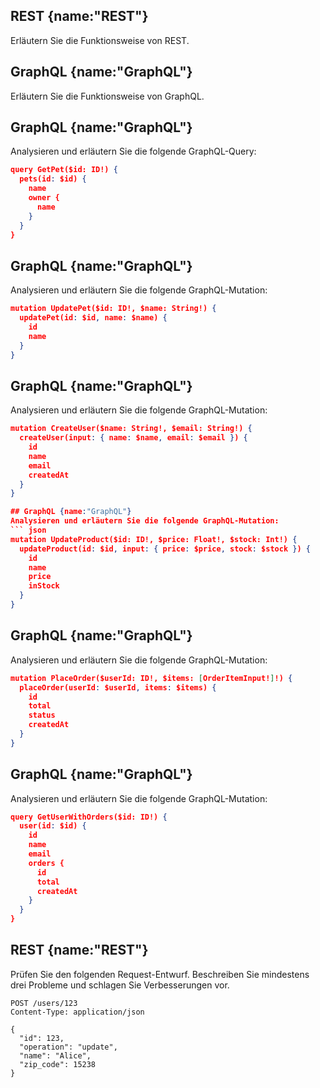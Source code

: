 ## REST {name:"REST"}
<p>Erläutern Sie die Funktionsweise von REST.</p>

## GraphQL {name:"GraphQL"}
<p>Erläutern Sie die Funktionsweise von GraphQL.</p>

## GraphQL {name:"GraphQL"}
Analysieren und erläutern Sie die folgende GraphQL-Query:
``` json
query GetPet($id: ID!) {
  pets(id: $id) {
    name
    owner {
      name
    }
  }
}

```

## GraphQL {name:"GraphQL"}
Analysieren und erläutern Sie die folgende GraphQL-Mutation:
``` json
mutation UpdatePet($id: ID!, $name: String!) {
  updatePet(id: $id, name: $name) {
    id
    name
  }
}
```

## GraphQL {name:"GraphQL"}
Analysieren und erläutern Sie die folgende GraphQL-Mutation:
``` json
mutation CreateUser($name: String!, $email: String!) {
  createUser(input: { name: $name, email: $email }) {
    id
    name
    email
    createdAt
  }
}

## GraphQL {name:"GraphQL"}
Analysieren und erläutern Sie die folgende GraphQL-Mutation:
``` json
mutation UpdateProduct($id: ID!, $price: Float!, $stock: Int!) {
  updateProduct(id: $id, input: { price: $price, stock: $stock }) {
    id
    name
    price
    inStock
  }
}
```

## GraphQL {name:"GraphQL"}
Analysieren und erläutern Sie die folgende GraphQL-Mutation:
``` json
mutation PlaceOrder($userId: ID!, $items: [OrderItemInput!]!) {
  placeOrder(userId: $userId, items: $items) {
    id
    total
    status
    createdAt
  }
}
```

## GraphQL {name:"GraphQL"}
Analysieren und erläutern Sie die folgende GraphQL-Mutation:
``` json
query GetUserWithOrders($id: ID!) {
  user(id: $id) {
    id
    name
    email
    orders {
      id
      total
      createdAt
    }
  }
}
```

## REST {name:"REST"}
Prüfen Sie den folgenden Request-Entwurf. Beschreiben Sie mindestens drei Probleme und schlagen Sie Verbesserungen vor.
```http
POST /users/123
Content-Type: application/json

{
  "id": 123,
  "operation": "update",
  "name": "Alice",
  "zip_code": 15238
}
```